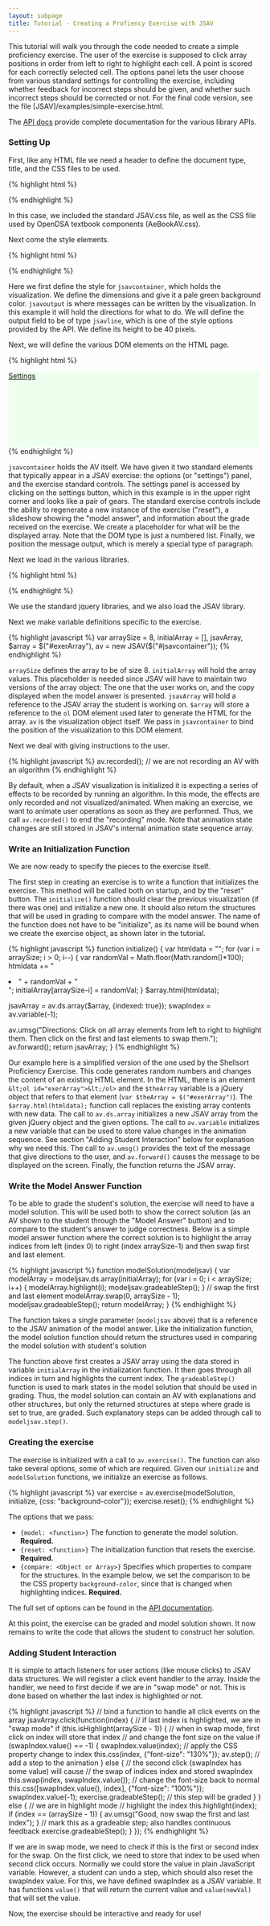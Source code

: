 ```yaml
---
layout: subpage
title: Tutorial - Creating a Profiency Exercise with JSAV
---
```



This tutorial will walk you through the code needed to create a
simple proficiency exercise.
The user of the exercise is supposed to click array positions in order
from left to right to highlight each cell.
A point is scored for each correctly selected cell.
The options panel lets the user choose from various standard settings
for controlling the exercise, including whether feedback for incorrect
steps should be given, and whether such incorrect steps should be
corrected or not.
For the final code version, see the file [JSAV]/examples/simple-exercise.html.

The [API docs](../exercise/) provide complete documentation for
the various library APIs.

### Setting Up

First, like any HTML file we need a header to define the document
type, title, and the CSS files to be used.

{% highlight html %}
<!DOCTYPE html>
<html>
  <head>
    <title>ShellSort Proficiency Exercise</title>
    <link href="AeBookAV.css" rel="stylesheet" type="text/css" />
    <link rel="stylesheet" href="../css/JSAV.css" type="text/css" />
  </head>
{% endhighlight %}

In this case, we included the standard JSAV.css file, as well as the
CSS file used by OpenDSA textbook components (AeBookAV.css).

Next come the style elements.


{% highlight html %}
<style>
  #jsavcontainer {
    width: 500px;
    height: 150px;
    background-color: #efe;
  }
  p.jsavoutput.jsavline {
    height: 40px;
  }
</style>
{% endhighlight %}

Here we first define the style for ```jsavcontainer```,
which holds the visualization.
We define the dimensions and give it a pale green background color.
```jsavoutput``` is where messages can be written by the
visualization.
In this example it will hold the directions for what to do.
We will define the output field to be of type ```jsavline```,
which is one of the style options provided by the API.
We define its height to be 40 pixels.


Next, we will define the various DOM elements on the HTML page.


{% highlight html %}
<div id="jsavcontainer">
  <a class="jsavsettings" href="#">Settings</a>
  <p align="center" class="jsavexercisecontrols"></p>
  <ol id="exerArray"></ol>
  <p class="jsavoutput jsavline"></p>
</div>
{% endhighlight %}

```jsavcontainer``` holds the AV itself.
We have given it two standard elements that typically appear in a
JSAV exercise: the options (or "settings") panel, and the exercise
standard controls.
The settings panel is accessed by clicking on the settings button,
which in this example is in the upper right corner and looks like a
pair of gears.
The standard exercise controls include the ability to regenerate a new
instance of the exercise ("reset"), a slideshow showing the "model
answer", and information about the grade received on the exercise.
We create a placeholder for what will be the displayed array.
Note that the DOM type is just a numbered list.
Finally, we position the message output, which is merely a special
type of paragraph.


<p>
Next we load in the various libraries.


{% highlight html %}
<script
   src="https://ajax.googleapis.com/ajax/libs/jquery/1.7.1/jquery.min.js">
</script>
<script src="https://ajax.googleapis.com/ajax/libs/jqueryui/1.8.16/jquery-ui.min.js"></script>
<script src="../lib/jquery.transit.js"></script>
<script src="../build/JSAV.js"></script>
{% endhighlight %}

We use the standard jquery libraries, and we also load the JSAV
library.


Next we make variable definitions specific to the exercise.


{% highlight javascript %}
var arraySize = 8,
    initialArray = [],
    jsavArray,
    $array = $("#exerArray"),
    av = new JSAV($("#jsavcontainer"));
{% endhighlight %}

```arraySize``` defines the array to be of size 8.
```initialArray``` will hold the array values.
This placeholder is needed since JSAV will have to maintain two
versions of the array object: The one that the user works on, and the
copy displayed when the model answer is presented.
```jsavArray``` will hold a reference to the JSAV array the student is working on.</b>
```$array``` will store a reference to the ```ol``` DOM element used later to
generate the HTML for the array.
```av``` is the visualization object itself.
We pass in ```jsavcontainer``` to bind the position of the
visualization to this DOM element.

Next we deal with giving instructions to the user.

{% highlight javascript %}
av.recorded(); // we are not recording an AV with an algorithm
{% endhighlight %}

By default, when a JSAV visualization is initialized it is expecting a
series of effects to be recorded by running an algorithm.
In this mode, the effects are only recorded and not
visualized/animated.
When making an exercise, we want to animate user operations as soon as
they are performed.
Thus, we call ```av.recorded()``` to end the "recording" mode.
Note that animation state changes are still stored in JSAV's internal
animation state sequence array.


### Write an Initialization Function
We are now ready to specify the pieces to the exercise itself.

The first step in creating an exercise is to write a function that
initializes the exercise.
This method will be called both on startup, and by the "reset"
button.
The ```initialize()``` function should clear the previous
visualization (if there was one) and initialize a new one.
It should also return the structures that will be used in grading to
compare with the model answer.
The name of the function does not have to be "initialize", as
its name will be bound when we create the exercise object,
as shown later in the tutorial.


{% highlight javascript %}
function initialize() {
  var htmldata = "";
  for (var i = arraySize; i > 0; i--) {
    var randomVal = Math.floor(Math.random()*100);
    htmldata += "<li>" + randomVal + "</li>";
    initialArray[arraySize-i] = randomVal;
  }
  $array.html(htmldata);

  jsavArray = av.ds.array($array, {indexed: true});
  swapIndex = av.variable(-1);

  av.umsg("Directions: Click on all array elements from left to right to highlight them. Then click on the first and last elements to swap them.");
  av.forward();
  return jsavArray;
}
{% endhighlight %}

Our example here is a simplified version of the one used by
the Shellsort Proficiency Exercise.
This code generates random numbers and changes the content
of an existing HTML element.
In the HTML, there is an element ```&lt;ol id="exerArray">&lt;/ol>```
and the ```$theArray``` variable is a jQuery object that refers
to that element (```var $theArray = $("#exerArray")```).
The ```$array.html(htmldata);``` function call replaces the existing
array contents with new data.
The call to ```av.ds.array``` initializes a new JSAV array from
the given jQuery object and the given options. The call to ```av.variable``` initializes a new
variable that can be used to store value changes in the animation sequence. See
section "Adding Student Interaction" below for explanation why we need this.
The call to ```av.umsg()``` provides the text of the message
that give directions to the user,
and ```av.forward()``` causes the message to be
displayed on the screen. Finally, the function
returns the JSAV array.


### Write the Model Answer Function
To be able to grade the student's solution, the exercise will need
to have a model solution.
This will be used both to show the correct solution (as an AV shown to
the student through the "Model Answer" button) and to compare to the
student's answer to judge correctness.
Below is a simple model answer function where the correct solution is
to highlight the array indices from left (index 0) to right
(index arraySize-1) and then swap first and last element.

{% highlight javascript %}
function modelSolution(modeljsav) {
  var modelArray = modeljsav.ds.array(initialArray);
  for (var i = 0; i < arraySize; i++) {
    modelArray.highlight(i);
    modeljsav.gradeableStep();
  }
  // swap the first and last element
  modelArray.swap(0, arraySize - 1);
  modeljsav.gradeableStep();
  return modelArray;
}
{% endhighlight %}

The function takes a single parameter (```modeljsav``` above) that
is a reference to the JSAV animation of the model answer.
Like the initialization function, the model solution function should
return the structures used in comparing the model solution with
student's solution


The function above first creates a JSAV array using the data stored
in variable ```initialArray``` in the initialization
function.
It then goes through all indices in turn and highlights the current
index.
The ```gradeableStep()``` function is used to mark states in the model
solution that should be used in grading.
Thus, the model solution can contain an AV with explanations and other
structures, but only the returned structures at steps where grade is
set to true, are graded. Such explanatory steps can be added through call to
```modeljsav.step()```.


### Creating the exercise

The exercise is initialized with a call to ```av.exercise()```.
The function can also take several options, some of which are
required. Given our ```initialize``` and ```modelSolution```
functions, we initialize an exercise as follows.

{% highlight javascript %}
var exercise = av.exercise(modelSolution, initialize, {css: "background-color"});
exercise.reset();
{% endhighlight %}

The options that we pass:

 * ```{model: <function>}``` The function to generate the
  model solution. <strong>Required.</strong>
 * ```{reset: <function>}``` The initialization function
  that resets the exercise. <strong>Required.</strong>
 * ```{compare: <Object or Array>}``` Specifies which
  properties to compare for the structures. In the example below, we
  set the comparison to be the CSS property ```background-color```,
  since that is changed when highlighting indices. **Required.**


The full set of options can be found in the
[API documentation](../exercise/).


At this point, the exercise can be graded and model solution shown.
It now remains to write the code that allows the student to construct
her solution.


### Adding Student Interaction

It is simple to attach listeners for user actions (like mouse clicks)
to JSAV data structures. We will
register a click event handler to the array.
Inside the handler, we need to first decide if we are in "swap mode" or not. This
is done based on whether the last index is highlighted or not.

{% highlight javascript %}
// bind a function to handle all click events on the array
jsavArray.click(function(index) {
  // if last index is highlighted, we are in "swap mode"
  if (this.isHighlight(arraySize - 1)) {
    // when in swap mode, first click on index will store that index
    // and change the font size on the value
    if (swapIndex.value() == -1) {
      swapIndex.value(index);
      // apply the CSS property change to index
      this.css(index, {"font-size": "130%"});
      av.step(); // add a step to the animation
    } else {
      // the second click (swapIndex has some value) will cause
      // the swap of indices index and stored swapIndex
      this.swap(index, swapIndex.value());
      // change the font-size back to normal
      this.css([swapIndex.value(), index], {"font-size": "100%"});
      swapIndex.value(-1);
      exercise.gradeableStep(); // this step will be graded
    }
  } else { // we are in highlight mode
    // highlight the index
    this.highlight(index);
    if (index == (arraySize - 1)) {
      av.umsg("Good, now swap the first and last index");
    }
    // mark this as a gradeable step; also handles continuous feedback
    exercise.gradeableStep();
  }
});
{% endhighlight %}

If we are in  swap mode, we need to check if this is the first or second index for the swap.
On the first click, we need to store that index to be used when second click occurs. Normally
we could store the value in plain JavaScript variable. However, a student can undo a step, which
should also reset the swapIndex value. For this, we have defined swapIndex as a JSAV variable. It has
functions ```value()``` that will return the current value and ```value(newVal)```
that will set the value.

Now, the exercise should be interactive and ready for use!
